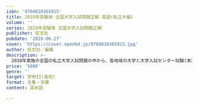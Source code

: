 ```yaml
---
isbn: '9784010365915'
title: 2019年受験用 全国大学入試問題正解 英語(私立大編)
volume: ''
series: 2019年受験用 全国大学入試問題正解
publisher: 旺文社
pubdate: '2018-06-27'
cover: 'https://cover.openbd.jp/9784010365915.jpg'
author: 旺文社／編集
description: >-
  2018年実施の全国の私立大学入試問題の中から、各地域の大学と大学入試センター試験(本試験)の英語の問題を収録し、解答･解説を詳細に提示しています。また、総括として①｢2018年私立大入試の全般的傾向分析｣｢2018年私立大入試･長文問題の全般的傾向分析｣、②｢2018年の出題傾向と2019年の対策｣、③｢トピック別長文問題要約一覧｣を掲載しています。大学受験対策書としてだけでなく入試資料としても高い評価を得ています。
price: '5600'
genre: ''
target: 学参II(高校)
format: 全集・双書
content: 英米語

---
```


